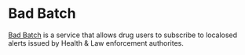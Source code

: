 # Bad Batch

[Bad Batch](http://www/badbatch.io) is a service that allows drug users to subscribe to localosed
alerts issued by Health & Law enforcement authorites.

